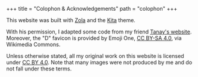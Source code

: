 +++
title = "Colophon & Acknowledgements"
path = "colophon"
+++

This website was built with [Zola](https://www.getzola.org/) and the [Kita](https://www.getzola.org/themes/kita/) theme. 

With his permission, I adapted some code from my friend [Tanay's website](https://github.com/TanayB11/me). Moreover, the "D" favicon is provided by Emoji One, [CC BY-SA 4.0](https://creativecommons.org/licenses/by-sa/4.0), via Wikimedia Commons.

Unless otherwise stated, all my original work on this website is licensed under [CC BY 4.0](https://creativecommons.org/licenses/by/4.0/deed.en). Note that many images were not produced by me and do not fall under these terms.